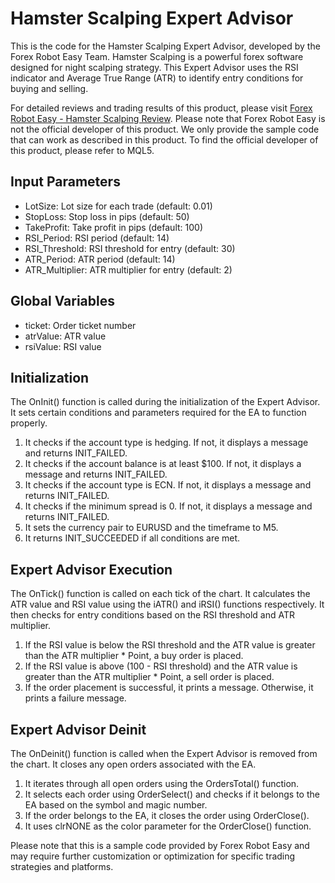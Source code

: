 # Hamster Scalping Expert Advisor

This is the code for the Hamster Scalping Expert Advisor, developed by the Forex Robot Easy Team. Hamster Scalping is a powerful forex software designed for night scalping strategy. This Expert Advisor uses the RSI indicator and Average True Range (ATR) to identify entry conditions for buying and selling.

For detailed reviews and trading results of this product, please visit [Forex Robot Easy - Hamster Scalping Review](https://forexroboteasy.com/forex-robot-review/review-hamster-scalping-mt5-a-powerful-forex-software-for-night-scalping-strategy/). Please note that Forex Robot Easy is not the official developer of this product. We only provide the sample code that can work as described in this product. To find the official developer of this product, please refer to MQL5.

## Input Parameters

- LotSize: Lot size for each trade (default: 0.01)
- StopLoss: Stop loss in pips (default: 50)
- TakeProfit: Take profit in pips (default: 100)
- RSI_Period: RSI period (default: 14)
- RSI_Threshold: RSI threshold for entry (default: 30)
- ATR_Period: ATR period (default: 14)
- ATR_Multiplier: ATR multiplier for entry (default: 2)

## Global Variables

- ticket: Order ticket number
- atrValue: ATR value
- rsiValue: RSI value

## Initialization

The OnInit() function is called during the initialization of the Expert Advisor. It sets certain conditions and parameters required for the EA to function properly.

1. It checks if the account type is hedging. If not, it displays a message and returns INIT_FAILED.
2. It checks if the account balance is at least $100. If not, it displays a message and returns INIT_FAILED.
3. It checks if the account type is ECN. If not, it displays a message and returns INIT_FAILED.
4. It checks if the minimum spread is 0. If not, it displays a message and returns INIT_FAILED.
5. It sets the currency pair to EURUSD and the timeframe to M5.
6. It returns INIT_SUCCEEDED if all conditions are met.

## Expert Advisor Execution

The OnTick() function is called on each tick of the chart. It calculates the ATR value and RSI value using the iATR() and iRSI() functions respectively. It then checks for entry conditions based on the RSI threshold and ATR multiplier.

1. If the RSI value is below the RSI threshold and the ATR value is greater than the ATR multiplier * Point, a buy order is placed.
2. If the RSI value is above (100 - RSI threshold) and the ATR value is greater than the ATR multiplier * Point, a sell order is placed.
3. If the order placement is successful, it prints a message. Otherwise, it prints a failure message.

## Expert Advisor Deinit

The OnDeinit() function is called when the Expert Advisor is removed from the chart. It closes any open orders associated with the EA.

1. It iterates through all open orders using the OrdersTotal() function.
2. It selects each order using OrderSelect() and checks if it belongs to the EA based on the symbol and magic number.
3. If the order belongs to the EA, it closes the order using OrderClose().
4. It uses clrNONE as the color parameter for the OrderClose() function.

Please note that this is a sample code provided by Forex Robot Easy and may require further customization or optimization for specific trading strategies and platforms.
